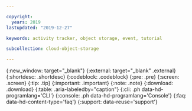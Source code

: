 ```yaml
---

copyright:
  years: 2019
lastupdated: "2019-12-27"

keywords: activity tracker, object storage, event, tutorial

subcollection: cloud-object-storage

---
```

{:new_window: target="_blank"}
{:external: target="_blank" .external}
{:shortdesc: .shortdesc}
{:codeblock: .codeblock}
{:pre: .pre}
{:screen: .screen}
{:tip: .tip}
{:important: .important}
{:note: .note}
{:download: .download} 
{:table: .aria-labeledby="caption"}
{:cli: .ph data-hd-programlang='CLI'}
{:console: .ph data-hd-programlang='Console'}
{:faq: data-hd-content-type='faq'}
{:support: data-reuse='support'}
